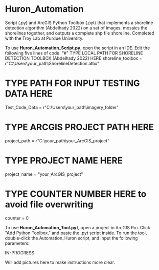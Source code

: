 # Huron_Automation
Script (.py) and ArcGIS Python Toolbox (.pyt) that implements a shoreline detection algorithm (Abdelhady 2022) on a set of images, mosaics the shorelines together, and outputs a complete shp file shoreline. Completed with the Troy Lab at Purdue University.

To use **Huron_Automation_Script.py**, open the script in an IDE. Edit the following five lines of code:
"#" TYPE LOCAL PATH FOR SHORELINE DETECTION TOOLBOX (Abdelhady 2022) HERE
shoreline_toolbox = r"C:\Users\your_path\ShorelineDetection.atbx"

# TYPE PATH FOR INPUT TESTING DATA HERE
Test_Code_Data = r"C:\Users\your_path\imagery_folder"

# TYPE ARCGIS PROJECT PATH HERE
project_path = r"C:\your_path\your_ArcGIS_project"

# TYPE PROJECT NAME HERE
project_name = "your_ArcGIS_project"

# TYPE COUNTER NUMBER HERE to avoid file overwriting
counter = 0


To use **Huron_Automation_Tool.pyt**, open a project in ArcGIS Pro. Click "Add Python Toolbox," and paste the .pyt script inside. To run the tool, double-click the Automation_Huron script, and input the following parameters:

IN-PROGRESS

Will add pictures here to make instructions more clear.
